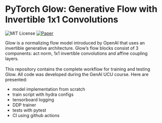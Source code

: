 # PyTorch Glow: Generative Flow with Invertible 1x1 Convolutions

![MIT License](https://img.shields.io/badge/License-MIT-blue.svg)
[![Paper](https://img.shields.io/badge/ArXiv-Paper-red)](https://arxiv.org/abs/1807.03039)

Glow is a normalizing flow model introduced by OpenAI that uses an invertible generative architecture.
Glow’s flow blocks consist of 3 components: act norm, 1x1 invertible convolutions and affine coupling layers.
<br></br>
This repository contains the complete workflow for training and testing Glow. All code was developed during the GenAI UCU course.
Here are presented:
- model implementation from scratch
- train script with hydra configs
- tensorboard logging
- DDP trainer
- tests with pytest
- CI using github actions
